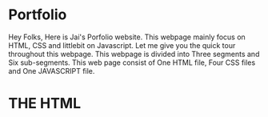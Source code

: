 # Portfolio
Hey Folks, Here is Jai's Porfolio website. This webpage mainly focus on HTML, CSS and littlebit on Javascript. Let me give you the quick tour throughout this webpage. This webpage is divided into Three segments and Six sub-segments. This web page consist of One HTML file, Four CSS files and One JAVASCRIPT file. 
# THE HTML

